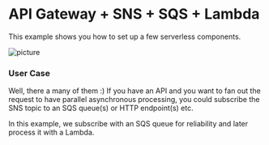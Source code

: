 # API Gateway + SNS + SQS + Lambda #

This example shows you how to set up a few serverless components.

![picture](https://bitbucket.org/DanBranch/api-sns-sqs-lambda/downloads/diagram.png)

### User Case ###

Well, there a many of them :)
If you have an API and you want to fan out the request to have parallel asynchronous processing, you could subscribe the SNS topic to an SQS queue(s) or HTTP endpoint(s) etc.

In this example, we subscribe with an SQS queue for reliability and later process it with a Lambda.
